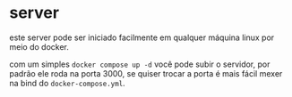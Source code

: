 # server
este server pode ser iniciado facilmente em qualquer máquina linux por meio do docker.

com um simples `docker compose up -d` você pode subir o servidor, por padrão ele roda na porta 3000, se quiser trocar a porta é mais fácil mexer na bind do `docker-compose.yml`.
